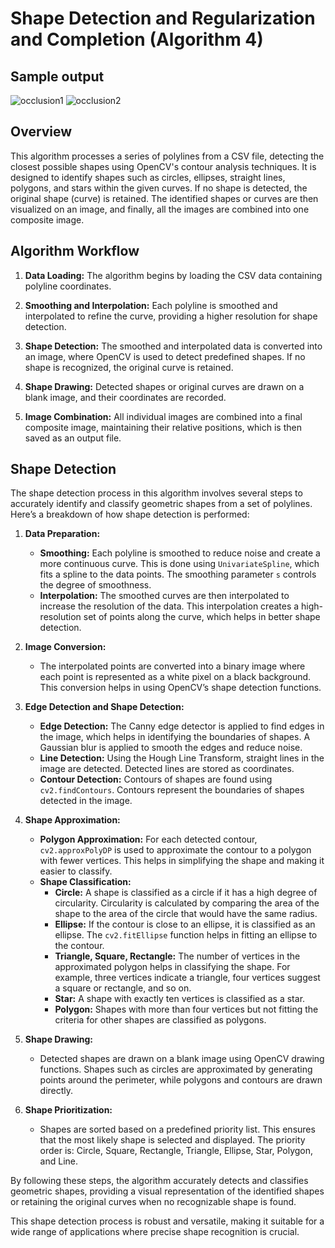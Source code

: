 # Shape Detection and Regularization and Completion (Algorithm 4)

## Sample output
![occlusion1](../outputs/algo4/occlusion1.png)
![occlusion2](../outputs/algo4/occlusion2.png)


## Overview

This algorithm processes a series of polylines from a CSV file, detecting the closest possible shapes using OpenCV's contour analysis techniques. It is designed to identify shapes such as circles, ellipses, straight lines, polygons, and stars within the given curves. If no shape is detected, the original shape (curve) is retained. The identified shapes or curves are then visualized on an image, and finally, all the images are combined into one composite image.


## Algorithm Workflow

1. **Data Loading:** The algorithm begins by loading the CSV data containing polyline coordinates.
  
2. **Smoothing and Interpolation:** Each polyline is smoothed and interpolated to refine the curve, providing a higher resolution for shape detection.

3. **Shape Detection:** The smoothed and interpolated data is converted into an image, where OpenCV is used to detect predefined shapes. If no shape is recognized, the original curve is retained.

4. **Shape Drawing:** Detected shapes or original curves are drawn on a blank image, and their coordinates are recorded.

5. **Image Combination:** All individual images are combined into a final composite image, maintaining their relative positions, which is then saved as an output file.

## Shape Detection

The shape detection process in this algorithm involves several steps to accurately identify and classify geometric shapes from a set of polylines. Here’s a breakdown of how shape detection is performed:

1. **Data Preparation:**
   - **Smoothing:** Each polyline is smoothed to reduce noise and create a more continuous curve. This is done using `UnivariateSpline`, which fits a spline to the data points. The smoothing parameter `s` controls the degree of smoothness.
   - **Interpolation:** The smoothed curves are then interpolated to increase the resolution of the data. This interpolation creates a high-resolution set of points along the curve, which helps in better shape detection.

2. **Image Conversion:**
   - The interpolated points are converted into a binary image where each point is represented as a white pixel on a black background. This conversion helps in using OpenCV’s shape detection functions.

3. **Edge Detection and Shape Detection:**
   - **Edge Detection:** The Canny edge detector is applied to find edges in the image, which helps in identifying the boundaries of shapes. A Gaussian blur is applied to smooth the edges and reduce noise.
   - **Line Detection:** Using the Hough Line Transform, straight lines in the image are detected. Detected lines are stored as coordinates.
   - **Contour Detection:** Contours of shapes are found using `cv2.findContours`. Contours represent the boundaries of shapes detected in the image.
   
4. **Shape Approximation:**
   - **Polygon Approximation:** For each detected contour, `cv2.approxPolyDP` is used to approximate the contour to a polygon with fewer vertices. This helps in simplifying the shape and making it easier to classify.
   - **Shape Classification:**
     - **Circle:** A shape is classified as a circle if it has a high degree of circularity. Circularity is calculated by comparing the area of the shape to the area of the circle that would have the same radius.
     - **Ellipse:** If the contour is close to an ellipse, it is classified as an ellipse. The `cv2.fitEllipse` function helps in fitting an ellipse to the contour.
     - **Triangle, Square, Rectangle:** The number of vertices in the approximated polygon helps in classifying the shape. For example, three vertices indicate a triangle, four vertices suggest a square or rectangle, and so on.
     - **Star:** A shape with exactly ten vertices is classified as a star.
     - **Polygon:** Shapes with more than four vertices but not fitting the criteria for other shapes are classified as polygons.

5. **Shape Drawing:**
   - Detected shapes are drawn on a blank image using OpenCV drawing functions. Shapes such as circles are approximated by generating points around the perimeter, while polygons and contours are drawn directly.

6. **Shape Prioritization:**
   - Shapes are sorted based on a predefined priority list. This ensures that the most likely shape is selected and displayed. The priority order is: Circle, Square, Rectangle, Triangle, Ellipse, Star, Polygon, and Line.

By following these steps, the algorithm accurately detects and classifies geometric shapes, providing a visual representation of the identified shapes or retaining the original curves when no recognizable shape is found.

This shape detection process is robust and versatile, making it suitable for a wide range of applications where precise shape recognition is crucial.
